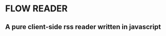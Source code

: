 FLOW READER
===========

A pure client-side rss reader written in javascript
---------------------------------------------------
